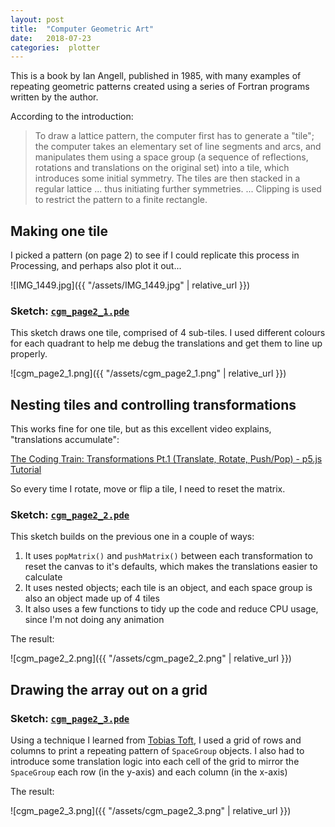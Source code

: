```yaml
---
layout: post
title:  "Computer Geometric Art"
date:   2018-07-23
categories:  plotter
---
```



This is a book by Ian Angell, published in 1985, with many examples of repeating geometric patterns created using a series of Fortran programs written by the author. 

According to the introduction:

> To draw a lattice pattern, the computer first has to generate a "tile"; the computer takes an elementary set of line segments and arcs, and manipulates them using a space group (a sequence of reflections, rotations and translations on the original set) into a tile, which introduces some initial symmetry. The tiles are then stacked in a regular lattice ... thus initiating further symmetries. ... Clipping is used to restrict the pattern to a finite rectangle.

## Making one tile

I picked a pattern (on page 2) to see if I could replicate this process in Processing, and perhaps also plot it out...

![IMG_1449.jpg]({{ "/assets/IMG_1449.jpg" | relative_url }})


### Sketch: [`cgm_page2_1.pde`](https://github.com/andrewsleigh/learning-processing/blob/master/computer-geometric-art/cgm_page2_1/cgm_page2_1.pde)

This sketch draws one tile, comprised of 4 sub-tiles. I used different colours for each quadrant to help me debug the translations and get them to line up properly.

![cgm_page2_1.png]({{ "/assets/cgm_page2_1.png" | relative_url }})

## Nesting tiles and controlling transformations

This works fine for one tile, but as this excellent video explains, "translations accumulate":

[The Coding Train: Transformations Pt.1 (Translate, Rotate, Push/Pop) - p5.js Tutorial](https://www.youtube.com/watch?v=o9sgjuh-CBM)

So every time I rotate, move or flip a tile, I need to reset the matrix. 

### Sketch: [`cgm_page2_2.pde`](https://github.com/andrewsleigh/learning-processing/blob/master/computer-geometric-art/cgm_page2_2/cgm_page2_2.pde)

This sketch builds on the previous one in a couple of ways:

1. It uses `popMatrix()` and `pushMatrix()` between each transformation to reset the canvas to it's defaults, which makes the translations easier to calculate
2. It uses nested objects; each tile is an object, and each space group is also an object made up of 4 tiles
3. It also uses a few functions to tidy up the code and reduce CPU usage, since I'm not doing any animation

The result:

![cgm_page2_2.png]({{ "/assets/cgm_page2_2.png" | relative_url }})

## Drawing the array out on a grid

### Sketch: [`cgm_page2_3.pde`](https://github.com/andrewsleigh/learning-processing/blob/master/computer-geometric-art/cgm_page2_3/cgm_page2_3.pde)

Using a technique I learned from [Tobias Toft](http://www.tobiastoft.com/posts/an-intro-to-pen-plotters), I used a grid of rows and columns to print a repeating pattern of `SpaceGroup` objects. I also had to introduce some translation logic into each cell of the grid to mirror the `SpaceGroup` each row (in the y-axis) and each column (in the x-axis)

The result:

![cgm_page2_3.png]({{ "/assets/cgm_page2_3.png" | relative_url }})


